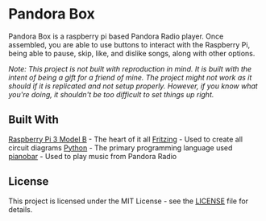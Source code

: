 # Pandora Box
Pandora Box is a raspberry pi based Pandora Radio player. Once assembled, you are able to use buttons to interact with the Raspberry Pi, being able to pause, skip, like, and dislike songs, along with other options.

*Note: This project is not built with reproduction in mind. It is built with the intent of being a gift for a friend of mine. The project might not work as it should if it is replicated and not setup properly. However, if you know what you're doing, it shouldn't be too difficult to set things up right.*

## Built With
[Raspberry Pi 3 Model B](https://www.raspberrypi.org/products/raspberry-pi-3-model-b/) - The heart of it all
[Fritzing](http://fritzing.org/home/) - Used to create all circuit diagrams
[Python](https://www.python.org/) - The primary programming language used
[pianobar](https://github.com/PromyLOPh/pianobar) - Used to play music from Pandora Radio

## License
This project is licensed under the MIT License - see the [LICENSE](LICENSE) file for details.